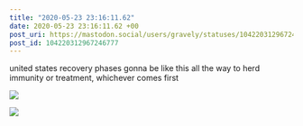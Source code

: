```yaml
---
title: "2020-05-23 23:16:11.62"
date: 2020-05-23 23:16:11.62 +00
post_uri: https://mastodon.social/users/gravely/statuses/104220312967246777
post_id: 104220312967246777
---
```

united states recovery phases gonna be like this all the way to herd immunity or treatment, whichever comes first


![](/images/29021321.jpg)

![](/images/29021322.jpg)

